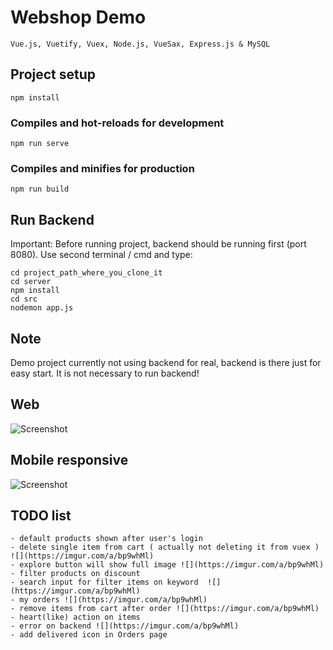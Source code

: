 # Webshop Demo
    Vue.js, Vuetify, Vuex, Node.js, VueSax, Express.js & MySQL

## Project setup
```
npm install
```

### Compiles and hot-reloads for development
```
npm run serve
```

### Compiles and minifies for production
```
npm run build
```

## Run Backend
Important: Before running project, backend should be running first (port 8080). Use second terminal / cmd and type: 
```
cd project_path_where_you_clone_it
cd server
npm install
cd src
nodemon app.js
```
## Note 
Demo project currently not using backend for real, backend is there just for easy start.
It is not necessary to run backend!

## Web
![Screenshot](https://developer-hr.com/assets/images/webshop.png)

## Mobile responsive
![Screenshot](https://developer-hr.com/assets/images/responsive.png)

## TODO list
    - default products shown after user's login
    - delete single item from cart ( actually not deleting it from vuex )  ![](https://imgur.com/a/bp9whMl)
    - explore button will show full image ![](https://imgur.com/a/bp9whMl)
    - filter products on discount 
    - search input for filter items on keyword  ![](https://imgur.com/a/bp9whMl)
    - my orders ![](https://imgur.com/a/bp9whMl)
    - remove items from cart after order ![](https://imgur.com/a/bp9whMl)
    - heart(like) action on items
    - error on backend ![](https://imgur.com/a/bp9whMl)
    - add delivered icon in Orders page
